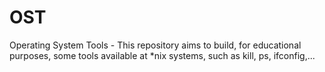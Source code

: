 # OST

Operating System Tools - This repository aims to build, for educational purposes, some tools available at *nix systems, such as kill, ps, ifconfig,...
